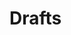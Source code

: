 <script setup>
import SwaggerUI from "@/swagger/view/SwaggerUI.vue"
import swaggerDeleteJson from "@/swagger/json/general/drafts/delete.json";
import swaggerExistsJson from "@/swagger/json/general/drafts/exists.json";
import swaggerGetInfoJson from "@/swagger/json/general/drafts/get-info.json";
import swaggerGetJson from "@/swagger/json/general/drafts/get.json";
import swaggerListJson from "@/swagger/json/general/drafts/list.json";
import swaggerSaveJson from "@/swagger/json/general/drafts/save.json";

const swaggerDeleteSpecs = [
  { json: swaggerDeleteJson, domId:"delete", protected:true },
];
const swaggerExistsSpecs = [
  { json: swaggerExistsJson, domId:"exists", protected:true },
];
const swaggerGetInfoSpecs = [
  { json: swaggerGetInfoJson, domId:"getInfo", protected:true },
];
const swaggerGetSpecs = [
  { json: swaggerGetJson, domId:"get", protected:true },
];
const swaggerListSpecs = [
  { json: swaggerListJson, domId:"list", protected:true },
];
const swaggerSaveSpecs = [
  { json: swaggerSaveJson, domId:"save", protected:true },
];
</script>

# Drafts

<!--@include: @/../components/general/drafts/delete.md-->

<!--@include: @/../components/general/drafts/exists.md-->

<!--@include: @/../components/general/drafts/get-info.md-->

<!--@include: @/../components/general/drafts/get.md-->

<!--@include: @/../components/general/drafts/list.md-->

<!--@include: @/../components/general/drafts/save.md-->